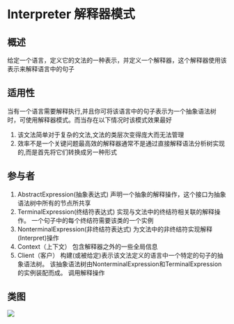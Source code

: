 
# Interpreter 解释器模式

## 概述
给定一个语言，定义它的文法的一种表示，并定义一个解释器，这个解释器使用该表示来解释语言中的句子

## 适用性
当有一个语言需要解释执行,并且你可将该语言中的句子表示为一个抽象语法树时，可使用解释器模式。而当存在以下情况时该模式效果最好
1. 该文法简单对于复杂的文法,文法的类层次变得庞大而无法管理
2. 效率不是一个关键问题最高效的解释器通常不是通过直接解释语法分析树实现的,而是首先将它们转换成另一种形式

## 参与者
1. AbstractExpression(抽象表达式) 声明一个抽象的解释操作，这个接口为抽象语法树中所有的节点所共享
2. TerminalExpression(终结符表达式) 实现与文法中的终结符相关联的解释操作。 一个句子中的每个终结符需要该类的一个实例
3. NonterminalExpression(非终结符表达式) 为文法中的非终结符实现解释(Interpret)操作
4. Context（上下文） 包含解释器之外的一些全局信息
5. Client（客户） 构建(或被给定)表示该文法定义的语言中一个特定的句子的抽象语法树。 该抽象语法树由NonterminalExpression和TerminalExpression的实例装配而成。 调用解释操作

## 类图
![](https://i.imgur.com/M8lU4nS.png)  


